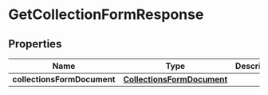# GetCollectionFormResponse

## Properties
Name | Type | Description | Notes
------------ | ------------- | ------------- | -------------
**collectionsFormDocument** | [**CollectionsFormDocument**](CollectionsFormDocument.md) |  |  [optional]
